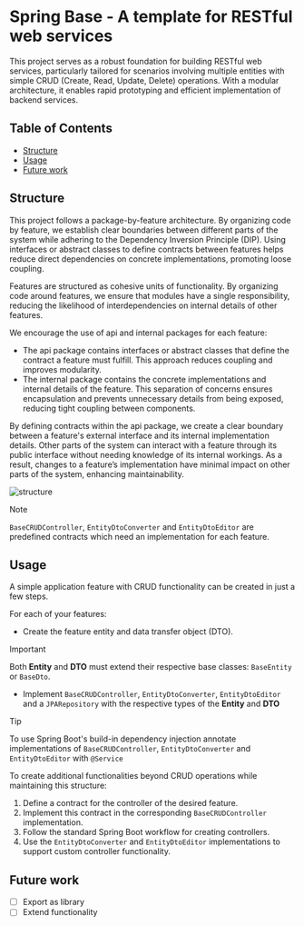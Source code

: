 # Spring Base - A template for RESTful web services

This project serves as a robust foundation for building RESTful web services, particularly tailored for scenarios involving multiple entities with simple CRUD (Create, Read, Update, Delete) operations. With a modular architecture, it enables rapid prototyping and efficient implementation of backend services.

## Table of Contents
- [Structure](#structure)
- [Usage](#usage)
- [Future work](#future-work)

## Structure
This project follows a package-by-feature architecture. By organizing code by feature, we establish clear boundaries between different parts of the system while adhering to the Dependency Inversion Principle (DIP). Using interfaces or abstract classes to define contracts between features helps reduce direct dependencies on concrete implementations, promoting loose coupling.

Features are structured as cohesive units of functionality. By organizing code around features, we ensure that modules have a single responsibility, reducing the likelihood of interdependencies on internal details of other features.

We encourage the use of api and internal packages for each feature:
- The api package contains interfaces or abstract classes that define the contract a feature must fulfill. This approach reduces coupling and improves modularity.
- The internal package contains the concrete implementations and internal details of the feature. This separation of concerns ensures encapsulation and prevents unnecessary details from being exposed, reducing tight coupling between components.

By defining contracts within the api package, we create a clear boundary between a feature's external interface and its internal implementation details. Other parts of the system can interact with a feature through its public interface without needing knowledge of its internal workings. As a result, changes to a feature’s implementation have minimal impact on other parts of the system, enhancing maintainability.

![structure](https://github.com/solely-flerken/SpringBase/assets/154287017/f0a15641-9dc0-484a-9c59-18e121b4ddf2)

> [!NOTE]
> `BaseCRUDController`, `EntityDtoConverter` and `EntityDtoEditor` are predefined contracts which need an implementation for each feature.

## Usage
A simple application feature with CRUD functionality can be created in just a few steps.

For each of your features:
* Create the feature entity and data transfer object (DTO).
> [!IMPORTANT]
> Both **Entity** and **DTO** must extend their respective base classes: `BaseEntity` or `BaseDto`.
* Implement `BaseCRUDController`, `EntityDtoConverter`, `EntityDtoEditor` and a `JPARepository` with the respective types of the **Entity** and **DTO**
> [!TIP]
> To use Spring Boot's build-in dependency injection annotate implementations of `BaseCRUDController`, `EntityDtoConverter` and `EntityDtoEditor` with `@Service`

To create additional functionalities beyond CRUD operations while maintaining this structure: 
1. Define a contract for the controller of the desired feature.
2. Implement this contract in the corresponding `BaseCRUDController` implementation.
3. Follow the standard Spring Boot workflow for creating controllers.
4. Use the `EntityDtoConverter` and `EntityDtoEditor` implementations to support custom controller functionality.

## Future work
* [ ] Export as library
* [ ] Extend functionality
